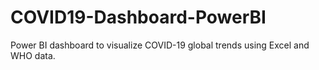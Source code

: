 # COVID19-Dashboard-PowerBI
Power BI dashboard to visualize COVID-19 global trends using Excel and WHO data.
